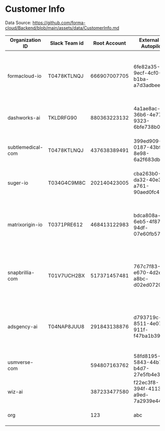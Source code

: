# Customer Info

Data Source:
https://github.com/forma-cloud/Backend/blob/main/assets/data/CustomerInfo.md

| **Organization ID** | **Slack Team id** | **Root Account** | **External ID Autopilot**            | **External ID SavingBot**            | **Features Enabled**                                   | **Regions**                                         | **ClariSpend Channel** | **SavingBot Channel** |
| ------------------- | ----------------- | ---------------- | ------------------------------------ | ------------------------------------ | ------------------------------------------------------ | --------------------------------------------------- | ---------------------- | --------------------- |
| formacloud-io       | T0478KTLNQJ       | 666907007705     | 6fe82a35-9ecf-4cf0-b1ba-a7d3adbee84e | 6fe82a35-9ecf-4cf0-b1ba-a7d3adbee84e | - ClariSpend <br>- Autopilot-v1.5<br>- SavingBot-v1.4  | us-west-2<br>us-east-1                              | C04G0K9PQB1            | C04TEHCG5C0           |
| dashworks-ai        | TKLDRFG90         | 880363223132     | 4a1ae8ac-36b6-4e77-9323-6bfe738b03b2 | 4a1ae8ac-36b6-4e77-9323-6bfe738b03b2 | - ClariSpend <br>- SavingBot-v1.1                      | us-west-2<br>eu-west-1                              | C04G479CV8X            | C04G47B1E2K           |
| subtlemedical-com   | T0478KTLNQJ       | 437638389491     | 399ed909-0187-43b9-8e98-6a2f683dbd0d |                                      | - Autopilot-v1.4 <br> - ClariSpend<br>                 |                                                     | C04R86175FH            |                       |
| suger-io            | T034G4C9M8C       | 202140423005     | cba263b0-da32-40e3-a761-90aed0fc452a |                                      | - Autopilot-v1.4 <br> - ClariSpend<br>                 |                                                     | C050KH6FWAU            |                       |
| matrixorigin-io     | T0371PRE612       | 468413122983     | bdca808a-6eb5-4f87-94df-07e60fb57ce6 | bdca808a-6eb5-4f87-94df-07e60fb57ce6 | - ClariSpend<br>- Autopilot-v1.2 <br>- SavingBot-v1.2  | us-west-2<br>ap-southeast-1                         | C051BFDLDPT            | C05E1TVR7HT           |
| snapbrillia-com     | T01V7UCH2BX       | 517371457481     | 767c7f83-e670-4d2e-a8bc-d02ed0720fe4 | 767c7f83-e670-4d2e-a8bc-d02ed0720fe4 | - Autopilot-v1.2<br> - ClariSpend<br> - SavingBot-v1.2 | us-west-1<br> us-west-2<br> us-east-1<br> us-east-2 | C05NHHZMSUB            | C05NB22199C           |
| adsgency-ai         | T04NAP8JUU8       | 291843138876     | d793719c-8511-4e07-911f-f47ba1b39bdc | 6fe82a35-9ecf-4cf0-b1ba-a7d3adbee84e | - Autopilot-v1.2<br> - ClariSpend<br> - SavingBot-v1.2 | us-west-2                                           | C05NV5V2NPL            | C05NS8D8GCV           |
| usmverse-com        |                   | 594807163762     | 58fd8195-5843-44b7-b4d7-27e5fb4e3059 |                                      | - Autopilot-v1.5                                       | us-west-2                                           |                        |                       |
| wiz-ai              |                   | 387233477580     | f22ec3f8-394f-4113-a9ed-7a2939e44b9d |                                      | - Autopilot-v1.5                                       | us-west-2                                           |                        |                       |
| org | | 123 | abc | | - Autopilot-v1.5| us-west-2 |||
